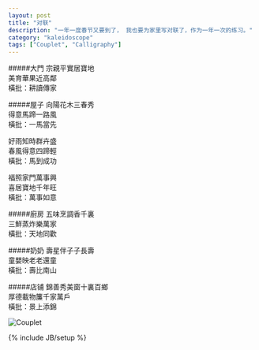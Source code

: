 ```yaml
---
layout: post
title: "对联"
description: "一年一度春节又要到了， 我也要为家里写对联了，作为一年一次的练习。"
category: "kaleidoscope"
tags: ["Couplet", "Calligraphy"]
---
```


#####大門
宗親平實居寶地    
美育華果近高鄰    
橫批：耕讀傳家     

#####屋子
向陽花木三春秀    
得意馬蹄一路風    
橫批：一馬當先    

好雨知時群卉盛    
春風得意四蹄輕    
橫批：馬到成功    

福照家門萬事興    
喜居寶地千年旺    
橫批：萬事如意    

#####廚房
五味烹調香千裏    
三鮮蒸炸樂萬家    
橫批：天地同歡    

#####奶奶
壽星伴子子長壽    
童嬰映老老還童    
橫批：壽比南山    

#####店铺
錦善秀美窗十裏百鄉    
厚德載物簾千家萬戶    
橫批：景上添錦    

![Couplet](http://cyeam.qiniudn.com/couplet.JPG)

{% include JB/setup %}
